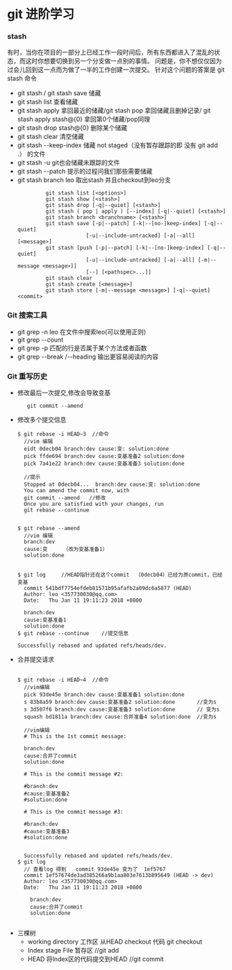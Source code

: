 # git 进阶学习
### stash 

  有时，当你在项目的一部分上已经工作一段时间后，所有东西都进入了混乱的状态，而这时你想要切换到另一个分支做一点别的事情。 问题是，你不想仅仅因为过会儿回到这一点而为做了一半的工作创建一次提交。 针对这个问题的答案是 git stash 命令
* git stash / git stash save 储藏
* git stash list 查看储藏
* git stash apply 拿回最近的储藏/git stash pop 拿回储藏且删掉记录/ git stash apply stash@{0} 拿回第0个储藏/pop同理
* git stash drop stash@{0}  删除某个储藏
* git stash clear 清空储藏
* git stash --keep-index  储藏 not staged（没有暂存跟踪的即 没有 git add .）  的文件
* git stash -u git也会储藏未跟踪的文件
* git stash --patch  提示的过程问我们那些需要储藏
* git stash branch leo  取出stash 并且checkout到leo分支
  ```shell
           git stash list [<options>]
           git stash show [<stash>]
           git stash drop [-q|--quiet] [<stash>]
           git stash ( pop | apply ) [--index] [-q|--quiet] [<stash>]
           git stash branch <branchname> [<stash>]
           git stash save [-p|--patch] [-k|--[no-]keep-index] [-q|--quiet]
                        [-u|--include-untracked] [-a|--all] [<message>]
           git stash [push [-p|--patch] [-k|--[no-]keep-index] [-q|--quiet]
                        [-u|--include-untracked] [-a|--all] [-m|--message <message>]]
                        [--] [<pathspec>...]]
           git stash clear
           git stash create [<message>]
           git stash store [-m|--message <message>] [-q|--quiet] <commit>

    ```
### Git 搜索工具
* git grep -n leo   在文件中搜索leo(可以使用正则)
* git grep --count 
* git grep -p  匹配的行是否属于某个方法或者函数
* git grep --break /--heading 输出更容易阅读的内容
### Git 重写历史
* 修改最后一次提交,修改会导致变基
  ```shell
     git commit --amend 
  ```
* 修改多个提交信息
  ```shell
  $ git rebase -i HEAD~3  //命令
    //vim 编辑
    eidt 0decb04 branch:dev cause:变: solution:done
    pick ffde694 branch:dev cause:变基准备2 solution:done
    pick 7a41e22 branch:dev cause:变基准备3 solution:done
  
    //提示      
    Stopped at 0decb04...  branch:dev cause:变: solution:done
    You can amend the commit now, with   
    git commit --amend   //修改
    Once you are satisfied with your changes, run
    git rebase --continue
    
    
  $ git rebase --amend
    //vim 编辑
    branch:dev
    cause:变     （改为变基准备1）
    solution:done
  
  
  $ git log     //HEAD指针还在这个commit  （0decb04）已经为原commit，已经变基
    commit 541bdf7754efdeb81571b95afafb2a09dc6a5877 (HEAD)   
    Author: leo <357730030@qq.com>
    Date:   Thu Jan 11 19:11:23 2018 +0800
  
    branch:dev
    cause:变基准备1
    solution:done
  $ git rebase --continue    //提交信息
  
  Successfully rebased and updated refs/heads/dev.
  
  ```
* 合并提交请求  
  ```shell
  
  $ git rebase -i HEAD~4  //命令
    //vim编辑
    pick 93de45e branch:dev cause:变基准备1 solution:done 
    s 83b8a59 branch:dev cause:变基准备2 solution:done       //变为s
    s 3d507f6 branch:dev cause:变基准备3 solution:done       // 变为s
    squash bd1811a branch:dev cause:合并准备4 solution:done  //变为s
  
    //vim编辑
    # This is the 1st commit message:
  
    branch:dev
    cause:合并了commit
    solution:done
  
    # This is the commit message #2:
  
    #branch:dev
    #cause:变基准备2
    #solution:done
  
    # This is the commit message #3:
  
    #branch:dev
    #cause:变基准备3
    #solution:done
  
  
    Successfully rebased and updated refs/heads/dev.
  $ git log
    // 查看log 得到   commit 93de45e 变为了  1ef5767
    commit 1ef57674de3ad385266a9b1aa803e7613b895649 (HEAD -> dev)
    Author: leo <357730030@qq.com>
    Date:   Thu Jan 11 19:11:23 2018 +0800
  
      branch:dev
      cause:合并了commit
      solution:done
  
  
  ```  
* 三棵树
  * working directory  工作区  从HEAD checkout 代码  git checkout 
  * Index    stage File  暂存区         //git add 
  * HEAD   将Index区的代码提交到HEAD    //git commit
  